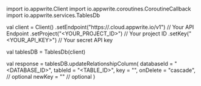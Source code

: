 import io.appwrite.Client
import io.appwrite.coroutines.CoroutineCallback
import io.appwrite.services.TablesDb

val client = Client()
    .setEndpoint("https://<REGION>.cloud.appwrite.io/v1") // Your API Endpoint
    .setProject("<YOUR_PROJECT_ID>") // Your project ID
    .setKey("<YOUR_API_KEY>") // Your secret API key

val tablesDB = TablesDb(client)

val response = tablesDB.updateRelationshipColumn(
    databaseId = "<DATABASE_ID>",
    tableId = "<TABLE_ID>",
    key = "",
    onDelete = "cascade", // optional
    newKey = "" // optional
)
